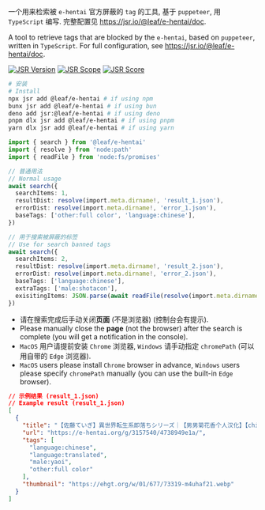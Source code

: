 一个用来检索被 `e-hentai` 官方屏蔽的 `tag` 的工具, 基于 `puppeteer`, 用 `TypeScript` 编写. 完整配置见 <https://jsr.io/@leaf/e-hentai/doc>.

A tool to retrieve tags that are blocked by the `e-hentai`, based on `puppeteer`, written in `TypeScript`. For full configuration, see <https://jsr.io/@leaf/e-hentai/doc>.

[![JSR Version](https://jsr.io/badges/@leaf/e-hentai)](https://jsr.io/@leaf/e-hentai) [![JSR Scope](https://jsr.io/badges/@psych)](https://jsr.io/@psych) [![JSR Score](https://jsr.io/badges/@leaf/e-hentai/score)](https://jsr.io/@leaf/e-hentai/score)

```bash
# 安装
# Install
npx jsr add @leaf/e-hentai # if using npm
bunx jsr add @leaf/e-hentai # if using bun
deno add jsr:@leaf/e-hentai # if using deno
pnpm dlx jsr add @leaf/e-hentai # if using pnpm
yarn dlx jsr add @leaf/e-hentai # if using yarn
```

```typescript
import { search } from '@leaf/e-hentai'
import { resolve } from 'node:path'
import { readFile } from 'node:fs/promises'

// 普通用法
// Normal usage
await search({
  searchItems: 1,
  resultDist: resolve(import.meta.dirname!, 'result_1.json'),
  errorDist: resolve(import.meta.dirname!, 'error_1.json'),
  baseTags: ['other:full color', 'language:chinese'],
})

// 用于搜索被屏蔽的标签
// Use for search banned tags
await search({
  searchItems: 2,
  resultDist: resolve(import.meta.dirname!, 'result_2.json'),
  errorDist: resolve(import.meta.dirname!, 'error_2.json'),
  baseTags: ['language:chinese'],
  extraTags: ['male:shotacon'],
  exisitingItems: JSON.parse(await readFile(resolve(import.meta.dirname!, 'result_1.json'), 'utf-8')),
})
```

- 请在搜索完成后手动关闭**页面** (不是浏览器) (控制台会有提示).
- Please manually close the **page** (not the browser) after the search is complete (you will get a notification in the console).
- `MacOS` 用户请提前安装 `Chrome` 浏览器, `Windows` 请手动指定 `chromePath` (可以用自带的 `Edge` 浏览器).
- `MacOS` users please install `Chrome` browser in advance, `Windows` users please specify `chromePath` manually (you can use the built-in `Edge` browser).

```json
// 示例结果 (result_1.json)
// Example result (result_1.json)
[
  {
    "title": "【佐藤ていぎ】異世界転生系即落ちシリーズ｜【男男菊花香个人汉化】【chinese】",
    "url": "https://e-hentai.org/g/3157540/4738949e1a/",
    "tags": [
      "language:chinese",
      "language:translated",
      "male:yaoi",
      "other:full color"
    ],
    "thumbnail": "https://ehgt.org/w/01/677/73319-m4uhaf21.webp"
  }
]
```
